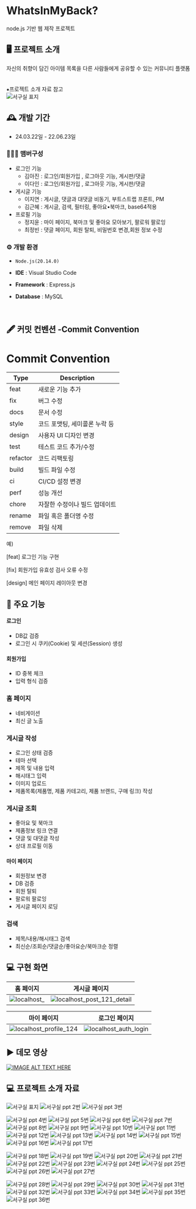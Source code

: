 # WhatsInMyBack?
node.js 기반 웹 제작 프로젝트


## 🖥️ 프로젝트 소개
자신의 취향이 담긴 아이템 목록을 다른 사람들에게 공유할 수 있는 커뮤니티 플랫폼
<br>
<br>
<br>
⁕프로젝트 소개 자료 참고
<br>
![서구실 표지](https://github.com/user-attachments/assets/a02d3cc9-78c4-4208-97b4-ff4264811deb)

## 🕰️ 개발 기간
* 24.03.22일 - 22.06.23일

### 🧑‍🤝‍🧑 맴버구성
 - 로그인 기능
   - 김아진 : 로그인/회원가입 , 로그아웃 기능, 게시판/댓글
   - 이다인 : 로그인/회원가입 , 로그아웃 기능, 게시판/댓글
 - 게시글 기능
   - 이지연 : 게시글, 댓글과 대댓글 비동기, 부트스트랩 프론트, PM
   - 김근혜 : 게시글, 검색, 필터링, 좋아요•북마크, base64적용
 - 프로필 기능
   - 정지윤 : 마이 페이지, 북마크 및 좋아요 모아보기, 팔로워 팔로잉
   - 최정빈 : 댓글 페이지, 회원 탈퇴, 비밀번호 변경,회원 정보 수정

### ⚙️ 개발 환경
- `Node.js(20.14.0)`
- **IDE** : Visual Studio Code
- **Framework** : Express.js
- **Database** : MySQL

    <br/>

## 🖋️ 커밋 컨벤션 -Commit Convention

# Commit Convention

| Type | Description |
|------|-------------|
| feat | 새로운 기능 추가 |
| fix | 버그 수정 |
| docs | 문서 수정 |
| style | 코드 포맷팅, 세미콜론 누락 등 |
| design | 사용자 UI 디자인 변경 |
| test | 테스트 코드 추가/수정 |
| refactor | 코드 리팩토링 |
| build | 빌드 파일 수정 |
| ci | CI/CD 설정 변경 |
| perf | 성능 개선 |
| chore | 자잘한 수정이나 빌드 업데이트 |
| rename | 파일 혹은 폴더명 수정 |
| remove | 파일 삭제 |

예)

[feat] 로그인 기능 구현

[fix] 회원가입 유효성 검사 오류 수정

[design] 메인 페이지 레이아웃 변경


## 📌 주요 기능
#### 로그인 
- DB값 검증
- 로그인 시 쿠키(Cookie) 및 세션(Session) 생성
#### 회원가입 
- ID 중복 체크
- 입력 형식 검증
### 홈 페이지
- 네비게이션
- 최신 글 노출
### 게시글 작성
- 로그인 상태 검증
- 테마 선택
- 제목 및 내용 입력
- 해시태그 입력
- 이미지 업로드
- 제품목록(제품명, 제품 카테고리, 제품 브랜드, 구매 링크) 작성
### 게시글 조회
- 좋아요 및 북마크
- 제품정보 링크 연결
- 댓글 및 대댓글 작성
- 상대 프로필 이동
#### 마이 페이지 
- 회원정보 변경
- DB 검증
- 회원 탈퇴
- 팔로워 팔로잉
- 게시글 페이지 로딩
### 검색
- 제목/내용/해시태그 검색
- 최신순/조회순/댓글순/좋아요순/북마크순 정렬



## 💻 구현 화면
홈 페이지|게시글 페이지
--- | --- | 
![localhost_](https://github.com/JiyunJeong01/WhatsInMyBack/assets/89970899/a838421e-495a-4187-8c3d-dcb053f11257)|![localhost_post_121_detail](https://github.com/JiyunJeong01/WhatsInMyBack/assets/89970899/102803c6-ab66-4f4f-b33b-91fa7bb16cc1)

마이 페이지|로그인 페이지
--- | --- | 
![localhost_profile_124](https://github.com/JiyunJeong01/WhatsInMyBack/assets/89970899/f01a4ad5-ef0a-43bf-bc67-bd1b259513dc)|![localhost_auth_login](https://github.com/JiyunJeong01/WhatsInMyBack/assets/89970899/7f8225d9-f16b-4427-9080-8bb9d5e673de)
## ▶️ 데모 영상
[![IMAGE ALT TEXT HERE](https://img.youtube.com/vi/cLGqxM8C4R8/0.jpg)](https://www.youtube.com/watch?v=cLGqxM8C4R8)


## 💻 프로젝트 소개 자료


![서구실 표지](https://github.com/user-attachments/assets/a02d3cc9-78c4-4208-97b4-ff4264811deb)
![서구실 ppt 2번](https://github.com/user-attachments/assets/e3ac744a-ab1e-4192-a8b5-e7b0974ecd10)
![서구실 ppt 3번](https://github.com/user-attachments/assets/416d1c0b-a982-4422-bc75-66b50854c301)


![서구실 ppt 4번](https://github.com/user-attachments/assets/3d14bc50-2fb9-469e-82ed-279bfe05c0b5)
![서구실 ppt 5번](https://github.com/user-attachments/assets/04d33a9b-1ebd-4f4d-8e13-4b2e8c4f8d50)
![서구실 ppt 6번](https://github.com/user-attachments/assets/5eed1ef9-151c-47a5-9aeb-fd41cef44e07)
![서구실 ppt 7번](https://github.com/user-attachments/assets/667755a3-1492-4515-9e54-3b3f0c802607)
![서구실 ppt 8번](https://github.com/user-attachments/assets/fb13a5dd-e64f-4a6e-b3d8-cc6bf25170f3)
![서구실 ppt 9번](https://github.com/user-attachments/assets/ea3aeabb-4daa-4eab-86fe-7e43d76b1d2e)
![서구실 ppt 10번](https://github.com/user-attachments/assets/ac060b02-4479-4059-956c-fbffa6208dce)
![서구실 ppt 11번](https://github.com/user-attachments/assets/c7beb47e-c7ac-44e3-9b61-7ea245178c07)
![서구실 ppt 12번](https://github.com/user-attachments/assets/fbfcb374-d702-4546-b350-1571915a8f51)
![서구실 ppt 13번](https://github.com/user-attachments/assets/203935d4-b88a-460c-8b60-37f96b1f4171)
![서구실 ppt 14번](https://github.com/user-attachments/assets/b4b4bcca-02bb-48d2-929d-0c4443a1cd66)
![서구실 ppt 15번](https://github.com/user-attachments/assets/bf430ae7-974d-4d15-983f-8df5a6ee9129)
![서구실 ppt 16번](https://github.com/user-attachments/assets/6d47a373-00ce-47fd-9fbd-d53d52046d7e)
![서구실 ppt 17번](https://github.com/user-attachments/assets/05bac1fb-08d0-4277-bd26-572f4f4337cb)

![서구실 ppt 18번](https://github.com/user-attachments/assets/2382d739-ec67-4e8d-979f-ad1e0f902181)
![서구실 ppt 19번](https://github.com/user-attachments/assets/31fd4ebf-67bd-4585-8bab-e01f3fe4407b)
![서구실 ppt 20번](https://github.com/user-attachments/assets/1e016e0f-b000-46e5-9375-bb464addc56c)
![서구실 ppt 21번](https://github.com/user-attachments/assets/aa59e48d-b47a-4007-8f4e-76d23e4bff77)
![서구실 ppt 22번](https://github.com/user-attachments/assets/373a7ed2-3119-4e73-8639-72e90b3986e7)
![서구실 ppt 23번](https://github.com/user-attachments/assets/f38cfd30-a52d-4ef1-b4d6-73d212c06f44)
![서구실 ppt 24번](https://github.com/user-attachments/assets/fc4096b8-3424-499b-b403-803ea55be4af)
![서구실 ppt 25번](https://github.com/user-attachments/assets/889eba4c-1c8b-4ff9-ab30-fc44162831aa)
![서구실 ppt 26번](https://github.com/user-attachments/assets/af7d35e9-8f10-4ccd-af09-940d9bf5d9e3)
![서구실 ppt 27번](https://github.com/user-attachments/assets/f11e9f13-b7e0-42c7-b076-586a1f7c476a)

![서구실 ppt 28번](https://github.com/user-attachments/assets/8c9e6cd3-a2b0-45a1-87ee-4a1896d449c6)
![서구실 ppt 29번](https://github.com/user-attachments/assets/0e75a9d8-87e4-4ec6-ae26-0dd438f5db0e)
![서구실 ppt 30번](https://github.com/user-attachments/assets/7b4cb20d-aa6f-42fd-a668-022dc57f01d7)
![서구실 ppt 31번](https://github.com/user-attachments/assets/323042f2-dd82-4e54-829b-8a0f1b59de04)
![서구실 ppt 32번](https://github.com/user-attachments/assets/192038af-a03a-4c1a-8ce2-d3cdfa93bc46)
![서구실 ppt 33번](https://github.com/user-attachments/assets/9f1bcd45-d199-4c27-93eb-19cc9f917a63)
![서구실 ppt 34번](https://github.com/user-attachments/assets/19ad658f-e8d6-44c6-a53a-52db615d397e)
![서구실 ppt 35번](https://github.com/user-attachments/assets/908b11f4-35b3-4757-b357-a82272026ee2)
![서구실 ppt 36번](https://github.com/user-attachments/assets/d7e8ace2-b53c-48e0-b69f-6b975605d798)


